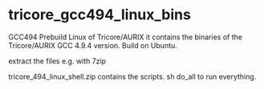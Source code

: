 # tricore_gcc494_linux_bins
 GCC494 Prebuild Linux of Tricore/AURIX
it contains the binaries of the Tricore/AURIX GCC 4.9.4 version. Build on Ubuntu.

extract the files e.g. with 7zip

tricore_494_linux_shell.zip contains the scripts. sh do_all to run everything.
